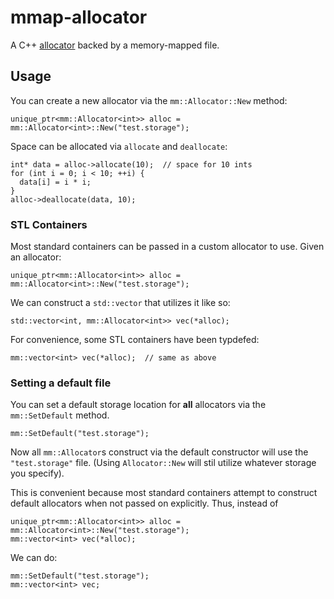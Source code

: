 # mmap-allocator

A C++ [allocator](http://en.cppreference.com/w/cpp/concept/Allocator) backed by a memory-mapped file.

## Usage

You can create a new allocator via the `mm::Allocator::New` method:

    unique_ptr<mm::Allocator<int>> alloc = mm::Allocator<int>::New("test.storage");

Space can be allocated via `allocate` and `deallocate`:

    int* data = alloc->allocate(10);  // space for 10 ints
    for (int i = 0; i < 10; ++i) {
      data[i] = i * i;
    }
    alloc->deallocate(data, 10);

### STL Containers

Most standard containers can be passed in a custom allocator to use. Given an allocator:

    unique_ptr<mm::Allocator<int>> alloc = mm::Allocator<int>::New("test.storage");

We can construct a `std::vector` that utilizes it like so:

    std::vector<int, mm::Allocator<int>> vec(*alloc);

For convenience, some STL containers have been typdefed:

    mm::vector<int> vec(*alloc);  // same as above

### Setting a default file

You can set a default storage location for **all** allocators via the `mm::SetDefault` method.

    mm::SetDefault("test.storage");

Now all `mm::Allocator`s construct via the default constructor will use the `"test.storage"` file. (Using `Allocator::New` will stil utilize whatever storage you specify).

This is convenient because most standard containers attempt to construct default allocators when not passed on explicitly. Thus, instead of 

    
    unique_ptr<mm::Allocator<int>> alloc = mm::Allocator<int>::New("test.storage");
    mm::vector<int> vec(*alloc);

We can do:

    mm::SetDefault("test.storage");
    mm::vector<int> vec;
